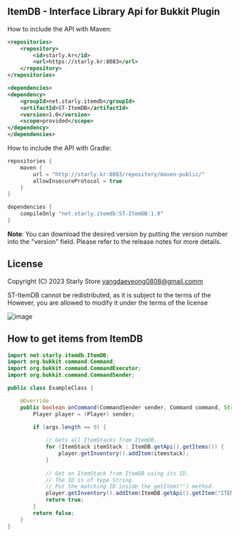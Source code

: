 ## ItemDB - Interface Library Api for Bukkit Plugin

How to include the API with Maven: 
```xml
<repositories>
    <repository>
        <id>starly.kr</id>
        <url>https://starly.kr:8083</url>
    </repository>
</repositories>

<dependencies>
<dependency>
    <groupId>net.starly.itemdb</groupId>
    <artifactId>ST-ItemDB</artifactId>
    <version>1.0</version>
    <scope>provided</scope>
</dependency>
</dependencies>
```

How to include the API with Gradle:
```gradle
repositories {
    maven {
        url = "http://starly.kr:8083/repository/maven-public/"
        allowInsecureProtocol = true
    }
}

dependencies {
    compileOnly "net.starly.itemdb:ST-ItemDB:1.0"
}
```

**Note**:
You can download the desired version by putting the version number into
the "version" field. Please refer to the release notes for more details.

## License
Copyright (C) 2023 Starly Store <yangdaeyeong0808@gmail.comm>

ST-ItemDB cannot be redistributed, as it is subject to the terms of the
However, you are allowed to modify it under the terms of the license

![image](https://user-images.githubusercontent.com/108599146/232349779-1b6da6c1-bf3b-4f50-aa6b-2b9360ea2935.png)

## How to get items from ItemDB
```java
import net.starly.itemdb.ItemDB;
import org.bukkit.command.Command;
import org.bukkit.command.CommandExecutor;
import org.bukkit.command.CommandSender;

public class ExampleClass {

    @Override
    public boolean onCommand(CommandSender sender, Command command, String label, String[] args) {
        Player player = (Player) sender;

        if (args.length == 0) {
            
            // Gets all ItemStacks from ItemDB.
            for (ItemStack itemStack : ItemDB.getApi().getItems()) {
                player.getInventory().addItem(itemstack);
            }
            
            // Get an ItemStack from ItemDB using its ID.
            // The ID is of type String.
            // Put the matching ID inside the getItem("") method.
            player.getInventory().addItem(ItemDB.getApi().getItem("ITEM_ID"));
            return true;
        }
        return false;
    }
}
```